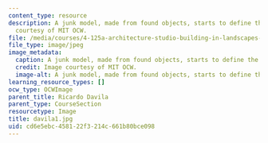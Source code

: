```yaml
---
content_type: resource
description: A junk model, made from found objects, starts to define the space. Image
  courtesy of MIT OCW.
file: /media/courses/4-125a-architecture-studio-building-in-landscapes-fall-2005/cd6e5ebc458122f3214c661b80bce098_davila1.jpg
file_type: image/jpeg
image_metadata:
  caption: A junk model, made from found objects, starts to define the space.
  credit: Image courtesy of MIT OCW.
  image-alt: A junk model, made from found objects, starts to define the spac
learning_resource_types: []
ocw_type: OCWImage
parent_title: Ricardo Davila
parent_type: CourseSection
resourcetype: Image
title: davila1.jpg
uid: cd6e5ebc-4581-22f3-214c-661b80bce098
---
```

